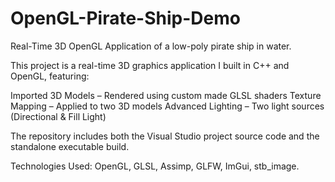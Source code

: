 # OpenGL-Pirate-Ship-Demo
Real-Time 3D OpenGL Application of a low-poly pirate ship in water.

This project is a real-time 3D graphics application I built in C++ and OpenGL, featuring:

Imported 3D Models – Rendered using custom made GLSL shaders 
Texture Mapping – Applied to two 3D models 
Advanced Lighting – Two light sources (Directional & Fill Light) 

The repository includes both the Visual Studio project source code and the standalone executable build.

Technologies Used: OpenGL, GLSL, Assimp, GLFW, ImGui, stb_image.
